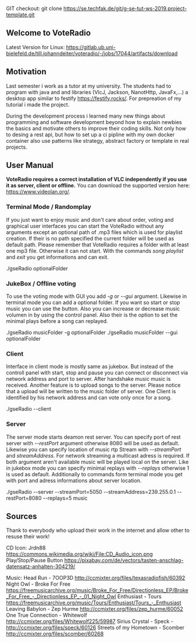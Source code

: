 GIT checkout:
git clone https://se.techfak.de/git/g-se-tut-ws-2019.project-template.git

## Welcome to VoteRadio

Latest Version for Linux: https://gitlab.ub.uni-bielefeld.de/till.johanndeiter/voteradio/-/jobs/17044/artifacts/download



## Motivation

Last semester i work as a tutor at my university. The students had to program with java and and libraries (VlcJ, Jackson, NanotHttp, JavaFx,...) a desktop app similar to festify https://festify.rocks/. For prepreation of my tutorial i made the project.

During the development process i learned many new things about programming and software development beyond how to explain newbies the basics and motivate others to improve their coding skills. Not only how to desing a rest api, but how to set up a ci pipline with my own docker container also use patterns like strategy, abstract factory or template in real projects.

## User Manual

**VoteRadio requires a correct installation of VLC independently if you use it as server, client or offline.**
You can download the supported version here: https://www.videolan.org/.

### Terminal Mode / Randomplay

If you just want to enjoy music and don't care about order, voting and graphical user interfaces you can start the VoteRadio without any arguments except an optional path of .mp3 files which is used for playlist creation. If their is no path specified the current folder will be used as default path. Please remember that VoteRadio requires a folder with at least one mp3 file. Otherwise it can not start. With the commands _song_ _playlist_ and _exit_ you get informations and can exit.

./gseRadio optionalFolder

### JukeBox / Offline voting

To use the voting mode with GUI you add _-g_ or _--gui_ argument. Likewise in terminal mode you can add a optional folder. If you want so start or stop music you can use the button. Also you can increase or decrease music volumen in by using the control panel. Also their is the option to set the minimal plays before a song can replayed.


./gseRadio musicFolder -g optionalFolder
./gseRadio musicFolder --gui optionalFolder

### Client

Interface in client mode is mostly same as jukebox. But instead of the controll panel with start, stop and pause you can connect or disconnect via network address and port to server. After handshake music music is received. Another feature is to upload songs to the server. Please notice that a upload will be written to the music folder of server. One Client is identified by his network address and can vote only once for a song.

./gseRadio --client


### Server

The server mode starts deamon rest server. You can specify port of rest server with _--restPort_ argument otherwise 8080 will be used as default. Likewise you can specify location of music rtp Stream with _--streamPort_ and _streamAddress_. For network streaming a multicast adress is required. If both argument aren't available music will be played local on the server. Like in jukebox mode you can specify minimal replays with _--replays_ otherwise 1 is used as default.
Additionally to commands form terminal mode you get with port and adress informations about server location.

./gseRadio --server --streamPort=5050 --streamAddress=239.255.0.1 --restPort=8080 --replays=5 music


## Sources

Thank to everybody who upload their work in the internet and allow other to resuse their work!

CD Icon: Jrdn88 https://commons.wikimedia.org/wiki/File:CD_Audio_icon.png
Play/Stop/Pause Button https://pixabay.com/de/vectors/tasten-anschlag-datensatz-anhalten-304219/

Music: Head Run - 	7OOP3D http://ccmixter.org/files/texasradiofish/60392
       Night Owl - Broke For Free https://freemusicarchive.org/music/Broke_For_Free/Directionless_EP/Broke_For_Free_-_Directionless_EP_-_01_Night_Owl
       Enthusiast - Tours https://freemusicarchive.org/music/Tours/Enthusiast/Tours_-_Enthusiast
       Leaving Babylon - Zep Hurme http://ccmixter.org/files/zep_hurme/60052
       One True Connection - Whitewolf http://ccmixter.org/files/Whitewolf225/59987
       Sirius Crystal - Speck - http://ccmixter.org/files/speck/60126
       Streets of my Hometown - Scomber http://ccmixter.org/files/scomber/60268